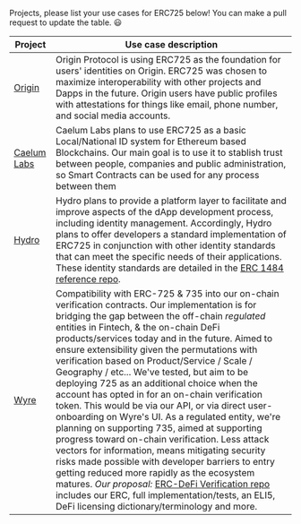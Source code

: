 Projects, please list your use cases for ERC725 below! You can make a pull request to update the table. :smiley:

| Project | Use case description |
| --- | --- |
| [Origin](https://www.originprotocol.com/en) | Origin Protocol is using ERC725 as the foundation for users' identities on Origin. ERC725 was chosen to maximize interoperability with other projects and Dapps in the future. Origin users have public profiles with attestations for things like email, phone number, and social media accounts. |
| [Caelum Labs](https://caelumlabs.com/) | Caelum Labs plans to use ERC725 as a basic Local/National ID system for Ethereum based Blockchains. Our main goal is to use it to stablish trust between people, companies and public administration, so Smart Contracts can be used for any process between them |
| [Hydro](https://hydrogenplatform.com/hydro) | Hydro plans to provide a platform layer to facilitate and improve aspects of the dApp development process, including identity management. Accordingly, Hydro plans to offer developers a standard implementation of ERC725 in conjunction with other identity standards that can meet the specific needs of their applications. These identity standards are detailed in the [ERC 1484 reference repo](https://github.com/hydrogen-dev/ERC-1484). |
| [Wyre](https://www.sendwyre.com/) | Compatibility with ERC-725 & 735 into our on-chain verification contracts. Our implementation is for bridging the gap between the off-chain _regulated_ entities in Fintech, & the on-chain DeFi products/services today and in the future. Aimed to ensure extensibility given the permutations with verification based on Product/Service / Scale / Geography / etc... We've tested, but aim to be deploying 725 as an additional choice when the account has opted in for an on-chain verification token. This would be via our API, or via direct user-onboarding on Wyre's UI. As a regulated entity, we're planning on supporting 735, aimed at supporting progress toward on-chain verification. Less attack vectors for information, means mitigating security risks made possible with developer barriers to entry getting reduced more rapidly as the ecosystem matures. *Our proposal:* [ERC-DeFi Verification repo](https://github.com/sendwyre/yes-compliance-token/tree/master/docs) includes our ERC, full implementation/tests, an ELI5, DeFi licensing dictionary/terminology and more. |
